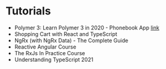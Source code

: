 # Tutorials

- Polymer 3: Learn Polymer 3 in 2020 - Phonebook App [link](https://www.udemy.com/course/polymer-3-create-web-components-with-polymer-3/)
- Shopping Cart with React and TypeScript
- NgRx (with NgRx Data) - The Complete Guide
- Reactive Angular Course
- The RxJs In Practice Course
- Understanding TypeScript 2021
